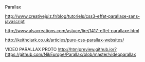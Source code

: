 

Parallax


http://www.creativejuiz.fr/blog/tutoriels/css3-effet-parallaxe-sans-javascript

http://www.alsacreations.com/astuce/lire/1417-effet-parallaxe.html

http://keithclark.co.uk/articles/pure-css-parallax-websites/




VIDEO PARALLAX PROTO   http://htmlpreview.github.io/?https://github.com/NikEurope/Parallax/blob/master/videoparallax

